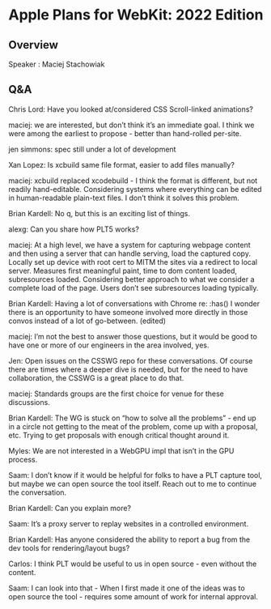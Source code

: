 # Apple Plans for WebKit: 2022 Edition

## Overview

Speaker : Maciej Stachowiak

## Q&A

Chris Lord: Have you looked at/considered CSS Scroll-linked animations?

maciej: we are interested, but don’t think it’s an immediate goal. I think we were among the earliest to propose - better than hand-rolled per-site.

jen simmons: spec still under a lot of development

Xan Lopez: Is xcbuild same file format, easier to add files manually?

maciej: xcbuild replaced xcodebuild - I think the format is different, but not readily hand-editable. Considering systems where everything can be edited in human-readable plain-text files. I don’t think it solves this problem.

Brian Kardell: No q, but this is an exciting list of things.

alexg: Can you share how PLT5 works?

maciej: At a high level, we have a system for capturing webpage content and then using a server that can handle serving, load the captured copy. Locally set up device with root cert to MITM the sites via a redirect to local server. Measures first meaningful paint, time to dom content loaded, subresources loaded. Considering better approach to what we consider a complete load of the page. Users don’t see subresources loading typically.

Brian Kardell: Having a lot of conversations with Chrome re: :has() I wonder there is an opportunity to have someone involved more directly in those convos instead of a lot of go-between. (edited)

maciej: I’m not the best to answer those questions, but it would be good to have one or more of our engineers in the area involved, yes.

Jen: Open issues on the CSSWG repo for these conversations. Of course there are times where a deeper dive is needed, but for the need to have collaboration, the CSSWG is a great place to do that.

maciej: Standards groups are the first choice for venue for these discussions.

Brian Kardell: The WG is stuck on “how to solve all the problems” - end up in a circle not getting to the meat of the problem, come up with a proposal, etc. Trying to get proposals with enough critical thought around it.

Myles: We are not interested in a WebGPU impl that isn’t in the GPU process.

Saam: I don’t know if it would be helpful for folks to have a PLT capture tool, but maybe we can open source the tool itself. Reach out to me to continue the conversation.

Brian Kardell: Can you explain more?

Saam: It’s a proxy server to replay websites in a controlled environment.

Brian Kardell: Has anyone considered the ability to report a bug from the dev tools for rendering/layout bugs?

Carlos: I think PLT would be useful to us in open source - even without the content.

Saam: I can look into that - When I first made it one of the ideas was to open source the tool - requires some amount of work for internal approval.
